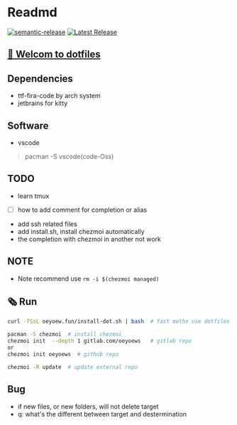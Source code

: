 # Readmd

[![semantic-release](https://img.shields.io/badge/%20%20%F0%9F%93%A6%F0%9F%9A%80-semantic--release-e10079.svg)](https://github.com/semantic-release/semantic-release)
[![Latest Release](https://gitlab.com/oeyoews/dotfiles/-/badges/release.svg)](https://gitlab.com/oeyoews/dotfiles/-/releases)

## [🔵 Welcom to dotfiles](#)

## Dependencies

* ttf-fira-code by arch system
* jetbrains for kitty

## Software

* vscode

> pacman -S vscode(code-Oss)

## TODO

* learn tmux
* [ ] how to add comment for completion or alias
* add ssh related files
* add install.sh, install chezmoi automatically
* the completion with chezmoi in another not work

## NOTE

* Note recommend use `rm -i $(chezmoi managed)`

## 🗞️ Run

```bash
curl -fSsL oeyoew.fun/install-dot.sh | bash  # fast metho use dotfiles
```

```bash
pacman -S chezmoi  # install chezmoi
chezmoi init  --depth 1 gitlab.com/oeyoews   # gitlab repo
or
chezmoi init oeyoews  # github repo
```

```bash
chezmoi -R update  # update external repo
```

## Bug

* if new files, or new folders, will not delete target
* q: what's the different between target and destermination

